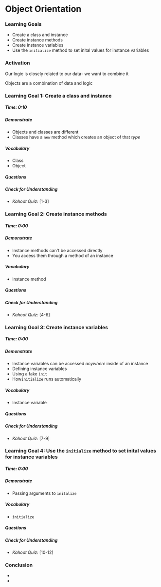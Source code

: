 # Object Orientation

### Learning Goals

- Create a class and instance
- Create instance methods
- Create instance variables
- Use the `initialize` method to set inital values for instance variables 



### Activation

Our logic is closely related to our data- we want to combine it

Objects are a combination of data and logic



### Learning Goal 1: Create a class and instance

##### Time: 0:10

##### Demonstrate

- Objects and classes are different
- Classes have a `new` method which creates an object of that _type_

##### Vocabulary

- Class
- Object

##### Questions 

##### Check for Understanding

- *Kahoot Quiz:* [1-3] 



### Learning Goal 2: Create instance methods

##### Time: 0:00

##### Demonstrate

- Instance methods can't be accessed directly
- You access them through a method of an instance

##### Vocabulary

- Instance method

##### Questions 

##### Check for Understanding

- *Kahoot Quiz:* [4-6] 



### Learning Goal 3: Create instance variables

##### Time: 0:00

##### Demonstrate

- Instance variables can be accessed _anywhere_ inside of an instance
- Defining instance variables
- Using a fake `init`
- How`initialize` runs automatically

##### Vocabulary

- Instance variable

##### Questions 

##### Check for Understanding

- *Kahoot Quiz:* [7-9] 



### Learning Goal 4: Use the `initialize` method to set inital values for instance variables 

##### Time: 0:00

##### Demonstrate

* Passing arguments to `initalize`

##### Vocabulary

- `initialize`

##### Questions 

##### Check for Understanding

- *Kahoot Quiz:* [10-12] 



### Conclusion 

- 
- 




